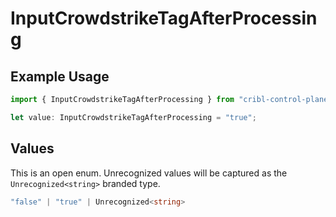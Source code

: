 # InputCrowdstrikeTagAfterProcessing

## Example Usage

```typescript
import { InputCrowdstrikeTagAfterProcessing } from "cribl-control-plane/models/operations";

let value: InputCrowdstrikeTagAfterProcessing = "true";
```

## Values

This is an open enum. Unrecognized values will be captured as the `Unrecognized<string>` branded type.

```typescript
"false" | "true" | Unrecognized<string>
```
